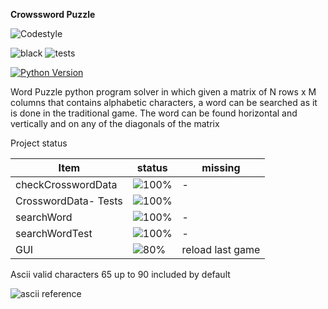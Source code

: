**Crowssword Puzzle**

![Codestyle](https://img.shields.io/badge/code%20style-black-000000.svg)

![black](https://github.com/selobu/peakyoutest/actions/workflows/black.yml/badge.svg)
![tests](https://github.com/selobu/peakyoutest/actions/workflows/test.yml/badge.svg)

[![Python Version](https://img.shields.io/badge/python-3.8%20%7C%203.9%20%7C%203.10%20%7C%203.11-blue)](https://www.python.org/downloads/release/python-390/)

Word Puzzle python program solver in which given a matrix of N rows x M columns
that contains alphabetic characters, a word can be searched as it is done in the traditional game.
The word can be found horizontal and vertically and on any of the diagonals of the matrix


Project status

Item   | status | missing
----|-----|------
checkCrosswordData |  ![100%](https://progress-bar.dev/100) | -
CrosswordData- Tests |  ![100%](https://progress-bar.dev/100) | 
searchWord | ![100%](https://progress-bar.dev/100) | -
searchWordTest | ![100%](https://progress-bar.dev/100) | -
GUI | ![80%](https://progress-bar.dev/80) | reload last game


Ascii valid characters 65 up to 90 included by default

![ascii reference](https://upload.wikimedia.org/wikipedia/commons/thumb/1/1b/ASCII-Table-wide.svg/1280px-ASCII-Table-wide.svg.png)

